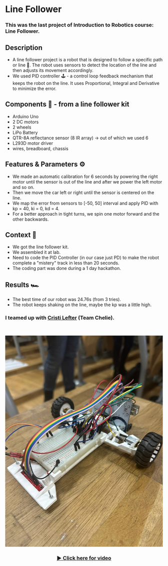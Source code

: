 # Line Follower 

### This was the last project of Introduction to Robotics course: Line Follower. 

## Description 
 - A line follower project is a robot that is designed to follow a specific path or line 🚗. The robot uses sensors to detect the location of the line and then adjusts its movement accordingly. 
 - We used PID controller 🕹️ - a control loop feedback mechanism that keeps the robot on the line. It uses Proportional, Integral and Derivative to minimize the error. 

## Components 📌 - from a line follower kit
 - Arduino Uno
 - 2 DC motors
 - 2 wheels
 - LiPo Battery
 - QTR-8A reflectance sensor (8 IR array) -> out of which we used 6
 - L293D motor driver
 - wires, breadboard, chassis

 ## Features & Parameters ⚙️
 - We made an automatic calibration for 6 seconds by powering the right motor until the sensor is out of the line and after we power the left motor and so on.
 - Then we move the car left or right until the sensor is centered on the line.
 - We map the error from sensors to [-50, 50] interval and apply PID with kp = 40, ki = 0, kd = 4. 
 - For a better approach in tight turns, we spin one motor forward and the other backwards.

## Context 🚀
 - We got the line follower kit.
 - We assembled it at lab.
 - Need to code the PID Controller (in our case just PD) to make the robot complete a "mistery" track in less than 20 seconds.
 - The coding part was done during a 1 day hackathon.

## Results 🏎️
 - The best time of our robot was 24.76s (from 3 tries).
 - The robot keeps shaking on the line, maybe the kp was a little high.

### I teamed up with <a href = "https://github.com/CristiGitHub">Cristi Lefter</a> (Team Chelie).
<br>

 ![Line Follower image](assets/LineFollower.jpeg)

 <div align="center">
  <h3>
    <a href="https://youtu.be/RLEqACWAsrI">
      ▶️ Click here for video
    </a>
  </h3>
</div>


